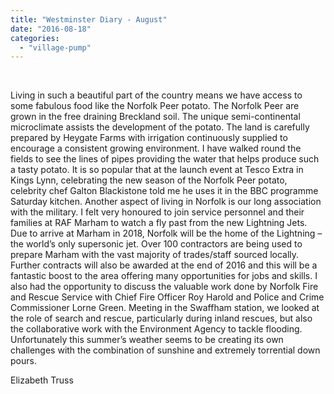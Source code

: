 ```yaml
---
title: "Westminster Diary - August"
date: "2016-08-18"
categories: 
  - "village-pump"
---
```


 

Living in such a beautiful part of the country means we have access to some fabulous food like the Norfolk Peer potato. The Norfolk Peer are grown in the free draining Breckland soil. The unique semi-continental microclimate assists the development of the potato. The land is carefully prepared by Heygate Farms with irrigation continuously supplied to encourage a consistent growing environment. I have walked round the fields to see the lines of pipes providing the water that helps produce such a tasty potato. It is so popular that at the launch event at Tesco Extra in Kings Lynn, celebrating the new season of the Norfolk Peer potato, celebrity chef Galton Blackistone told me he uses it in the BBC programme Saturday kitchen. Another aspect of living in Norfolk is our long association with the military. I felt very honoured to join service personnel and their families at RAF Marham to watch a fly past from the new Lightning Jets. Due to arrive at Marham in 2018, Norfolk will be the home of the Lightning – the world’s only supersonic jet. Over 100 contractors are being used to prepare Marham with the vast majority of trades/staff sourced locally. Further contracts will also be awarded at the end of 2016 and this will be a fantastic boost to the area offering many opportunities for jobs and skills. I also had the opportunity to discuss the valuable work done by Norfolk Fire and Rescue Service with Chief Fire Officer Roy Harold and Police and Crime Commissioner Lorne Green. Meeting in the Swaffham station, we looked at the role of search and rescue, particularly during inland rescues, but also the collaborative work with the Environment Agency to tackle flooding. Unfortunately this summer’s weather seems to be creating its own challenges with the combination of sunshine and extremely torrential down pours.

Elizabeth Truss
